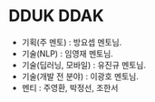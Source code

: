 # DDUK DDAK

- 기획(주 멘토) : 방요셉 멘토님.
- 기술(NLP) : 임영재 멘토님.
- 기술(딥러닝, 모바일) : 유진규 멘토님. 
- 기술(개발 전 분야) : 이광호 멘토님.
- 멘티 : 주영환, 박정선, 조한서 

